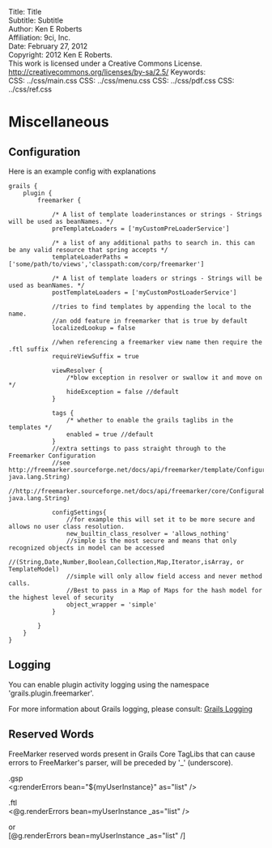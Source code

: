 Title:			Title  
Subtitle:		Subtitle  
Author:			Ken E Roberts  
Affiliation:	9ci, Inc.  
Date:			February 27, 2012  
Copyright:		2012 Ken E Roberts.  
				This work is licensed under a Creative Commons License.  
				http://creativecommons.org/licenses/by-sa/2.5/
Keywords:		
CSS:            ../css/main.css
CSS:			../css/menu.css
CSS:			../css/pdf.css
CSS:			../css/ref.css

# Miscellaneous #

## Configuration ##

Here is an example config with explanations

	grails {
	    plugin {
	        freemarker {
            
	            /* A list of template loaderinstances or strings - Strings will be used as beanNames. */
	            preTemplateLoaders = ['myCustomPreLoaderService']

				/* a list of any additional paths to search in. this can be any valid resource that spring accepts */
	            templateLoaderPaths = ['some/path/to/views','classpath:com/corp/freemarker']
            
	            /* A list of template loaders or strings - Strings will be used as beanNames. */
	            postTemplateLoaders = ['myCustomPostLoaderService']

				//tries to find templates by appending the local to the name.
				//an odd feature in freemarker that is true by default
				localizedLookup = false
			
				//when referencing a freemarker view name then require the .ftl suffix
				requireViewSuffix = true
            
	            viewResolver { 
					/*blow exception in resolver or swallow it and move on */
	                hideException = false //default
	            }

	            tags {
					/* whether to enable the grails taglibs in the templates */
	                enabled = true //default
	            }
	            //extra settings to pass straight through to the Freemarker Configuration
				//see http://freemarker.sourceforge.net/docs/api/freemarker/template/Configuration.html#setSetting(java.lang.String, java.lang.String)
				//http://freemarker.sourceforge.net/docs/api/freemarker/core/Configurable.html#setSetting(java.lang.String, java.lang.String)
			
				configSettings{
					//for example this will set it to be more secure and allows no user class resolution.
					new_builtin_class_resolver = 'allows_nothing'
					//simple is the most secure and means that only recognized objects in model can be accessed 
					//(String,Date,Number,Boolean,Collection,Map,Iterator,isArray, or TemplateModel)
					//simple will only allow field access and never method calls. 
					//Best to pass in a Map of Maps for the hash model for the highest level of security
					object_wrapper = 'simple'
				}

	        }
	    }
	}

## Logging ##

You can enable plugin activity logging using the namespace 'grails.plugin.freemarker'.

For more information about Grails logging, please consult:
[Grails Logging](http://grails.org/doc/latest/guide/3.%20Configuration.html#3.1.2%20Logging)

## Reserved Words ##

FreeMarker reserved words present in Grails Core TagLibs that can cause errors to FreeMarker's parser, will be
preceded by '_' (underscore).

.gsp  
	&lt;g:renderErrors bean="${myUserInstance}" as="list" />

.ftl  
	&lt;@g.renderErrors bean=myUserInstance _as="list" />

or  
	[@g.renderErrors bean=myUserInstance _as="list" /]



